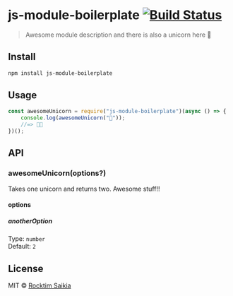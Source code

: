 # js-module-boilerplate [![Build Status](https://github.com/rocktimsaikia/js-module-boilerplate/workflows/CI/badge.svg?branch=main)](https://github.com/rocktimsaikia/js-module-boilerplate/actions?query=branch%3Amain+workflow%3ACI)

> Awesome module description and there is also a unicorn here :unicorn:

## Install

```bash
npm install js-module-boilerplate
```

## Usage

```js
const awesomeUnicorn = require("js-module-boilerplate")(async () => {
	console.log(awesomeUnicorn("🦄"));
	//=> 🦄🦄
})();
```

## API

### awesomeUnicorn(options?)

Takes one unicorn and returns two. Awesome stuff!!

#### options

##### anotherOption

Type: `number`<br>
Default: `2`

## License

MIT © [Rocktim Saikia](https://rocktimsaikia.now.sh/)
